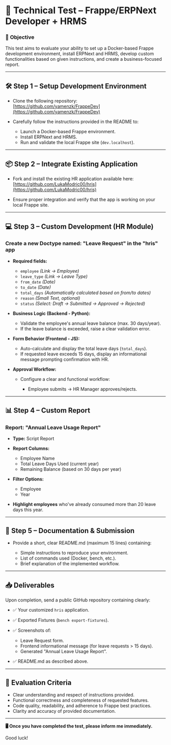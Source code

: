 # 🚀 **Technical Test – Frappe/ERPNext Developer + HRMS**

### 🎯 **Objective**

This test aims to evaluate your ability to set up a Docker-based Frappe development environment, install ERPNext and HRMS, develop custom functionalities based on given instructions, and create a business-focused report.

---

## 🛠️ **Step 1 – Setup Development Environment**

* Clone the following repository:
  [https://github.com/yamenzk/FrappeDev](https://github.com/yamenzk/FrappeDev)

* Carefully follow the instructions provided in the README to:

  * Launch a Docker-based Frappe environment.
  * Install ERPNext and HRMS.
  * Run and validate the local Frappe site (`dev.localhost`).

---

## 📦 **Step 2 – Integrate Existing Application**

* Fork and install the existing HR application available here:
  [https://github.com/LukaModric00/hris](https://github.com/LukaModric00/hris)

* Ensure proper integration and verify that the app is working on your local Frappe site.

---

## 💻 **Step 3 – Custom Development (HR Module)**

### **Create a new Doctype named: "Leave Request" in the "hris" app**

* **Required fields:**

  * `employee` *(Link → Employee)*
  * `leave_type` *(Link → Leave Type)*
  * `from_date` *(Date)*
  * `to_date` *(Date)*
  * `total_days` *(Automatically calculated based on from/to dates)*
  * `reason` *(Small Text, optional)*
  * `status` *(Select: Draft → Submitted → Approved → Rejected)*

* **Business Logic (Backend - Python):**

  * Validate the employee's annual leave balance (max. 30 days/year).
  * If the leave balance is exceeded, raise a clear validation error.

* **Form Behavior (Frontend - JS):**

  * Auto-calculate and display the total leave days (`total_days`).
  * If requested leave exceeds 15 days, display an informational message prompting confirmation with HR.

* **Approval Workflow:**

  * Configure a clear and functional workflow:

    * Employee submits → HR Manager approves/rejects.

---

## 📊 **Step 4 – Custom Report**

### **Report: "Annual Leave Usage Report"**

* **Type:** Script Report
* **Report Columns:**

  * Employee Name
  * Total Leave Days Used (current year)
  * Remaining Balance (based on 30 days per year)
* **Filter Options:**

  * Employee
  * Year
* **Highlight employees** who've already consumed more than 20 leave days this year.

---

## 📑 **Step 5 – Documentation & Submission**

* Provide a short, clear README.md (maximum 15 lines) containing:

  * Simple instructions to reproduce your environment.
  * List of commands used (Docker, bench, etc.).
  * Brief explanation of the implemented workflow.

---

## 📥 **Deliverables**

Upon completion, send a public GitHub repository containing clearly:

* ✅ Your customized `hris` application.
* ✅ Exported Fixtures (`bench export-fixtures`).
* ✅ Screenshots of:

  * Leave Request form.
  * Frontend informational message (for leave requests > 15 days).
  * Generated "Annual Leave Usage Report".
* ✅ README.md as described above.

---

## 📌 **Evaluation Criteria**

* Clear understanding and respect of instructions provided.
* Functional correctness and completeness of requested features.
* Code quality, readability, and adherence to Frappe best practices.
* Clarity and accuracy of provided documentation.

---

**🖥️ Once you have completed the test, please inform me immediately.**

Good luck!

